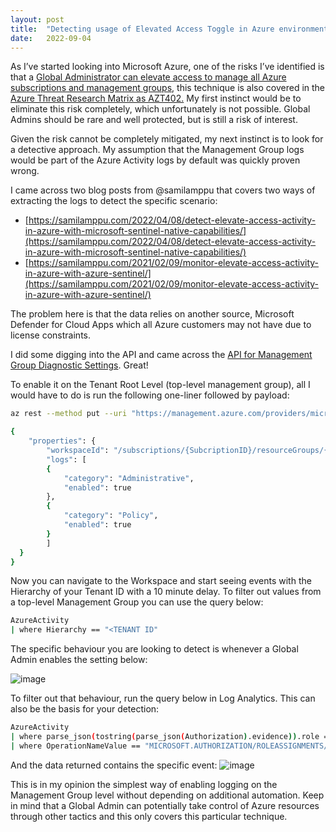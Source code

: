 ```yaml
---
layout: post
title:  "Detecting usage of Elevated Access Toggle in Azure environments"
date:   2022-09-04
---
```

As I’ve started looking into Microsoft Azure, one of the risks I’ve identified is that a [Global Administrator can elevate access to manage all Azure subscriptions and management groups](https://docs.microsoft.com/en-us/azure/role-based-access-control/elevate-access-global-admin), this technique is also covered in the [Azure Threat Research Matrix as AZT402.](https://microsoft.github.io/Azure-Threat-Research-Matrix/PrivilegeEscalation/AZT402/AZT402/) My first instinct would be to eliminate this risk completely, which unfortunately is not possible. Global Admins should be rare and well protected, but is still a risk of interest.

Given the risk cannot be completely mitigated, my next instinct is to look for a detective approach. My assumption that the Management Group logs would be part of the Azure Activity logs by default was quickly proven wrong. 

I came across two blog posts from @samilamppu that covers two ways of extracting the logs to detect the specific scenario:

- [https://samilamppu.com/2022/04/08/detect-elevate-access-activity-in-azure-with-microsoft-sentinel-native-capabilities/](https://samilamppu.com/2022/04/08/detect-elevate-access-activity-in-azure-with-microsoft-sentinel-native-capabilities/)
- [https://samilamppu.com/2021/02/09/monitor-elevate-access-activity-in-azure-with-azure-sentinel/](https://samilamppu.com/2021/02/09/monitor-elevate-access-activity-in-azure-with-azure-sentinel/)

The problem here is that the data relies on another source, Microsoft Defender for Cloud Apps which all Azure customers may not have due to license constraints.

I did some digging into the API and came across the [API for Management Group Diagnostic Settings](https://docs.microsoft.com/en-us/rest/api/monitor/management-group-diagnostic-settings).  Great!

To enable it on the Tenant Root Level (top-level management group), all I would have to do is run the following one-liner followed by payload:

```bash
az rest --method put --uri "https://management.azure.com/providers/microsoft.management/managementGroups/{TENANTID OR MANAGEMENT GROUP ID}/providers/microsoft.insights/diagnosticSettings/{Name}?api-version=2020-01-01-preview" --body "@body.json"
```

```bash
{
    "properties": {
        "workspaceId": "/subscriptions/{SubcriptionID}/resourceGroups/{ResourceGroupName}/providers/Microsoft.OperationalInsights/workspaces/{WorkspaceName}",
        "logs": [
        {
            "category": "Administrative",
            "enabled": true
        },
        {
            "category": "Policy",
            "enabled": true
        }
        ]
  }
}
```

Now you can navigate to the Workspace and start seeing events with the Hierarchy of your Tenant ID with a 10 minute delay. To filter out values from a top-level Management Group you can use the query below:

```bash
AzureActivity
| where Hierarchy == "<TENANT ID"
```

The specific behaviour you are looking to detect is whenever a Global Admin enables the setting below:

![image](https://user-images.githubusercontent.com/26272119/188316383-06db1600-f173-49c3-9293-68d12183da64.png)

To filter out that behaviour, run the query below in Log Analytics. This can also be the basis for your detection:

```bash
AzureActivity
| where parse_json(tostring(parse_json(Authorization).evidence)).role == "User Access Administrator"
| where OperationNameValue == "MICROSOFT.AUTHORIZATION/ROLEASSIGNMENTS/WRITE"
```

And the data returned contains the specific event:
![image](https://user-images.githubusercontent.com/26272119/188316398-40bb0e54-c90b-41d2-84ae-387006a3c86c.png)

This is in my opinion the simplest way of enabling logging on the Management Group level without depending on additional automation. Keep in mind that a Global Admin can potentially take control of Azure resources through other tactics and this only covers this particular technique.